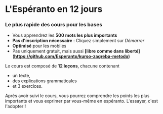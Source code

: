 # L'Espéranto en 12 jours
### Le plus rapide des cours pour les bases

- Vous apprendrez les **500 mots les plus importants**
- **Pas d'inscription nécessaire** : Cliquez simplement sur *Démarrer*
- **Optimisé** pour les mobiles
- Pas uniquement gratuit, mais aussi **[libre comme dans liberté] (https://github.com/Esperanto/kurso-zagreba-metodo)**

Le cours est composé de **12 leçons**, chacune contenant

- un texte,
- des explications grammaticales
- et 3 exercices.

Après avoir suivi le cours, vous pourrez comprendre les points les plus importants et vous exprimer par vous-même en espéranto. L'essayer, c'est l'adopter !